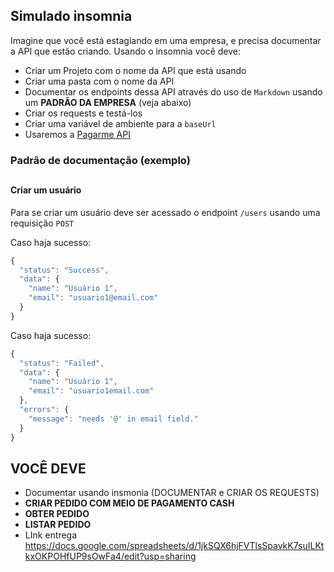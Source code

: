 ## Simulado insomnia

Imagine que você está estagiando em uma empresa, e precisa documentar a API que estão criando.
Usando o insomnia você deve:

- Criar um Projeto com o nome da API que está usando
- Criar uma pasta com o nome da API
- Documentar os endpoints dessa API através do uso de `Markdown` usando um **PADRÃO DA EMPRESA** (veja abaixo)
- Criar os requests e testá-los
- Criar uma variável de ambiente para a `baseUrl`
- Usaremos a [Pagarme API](https://docs.pagar.me/reference/introdu%C3%A7%C3%A3o-1)

### Padrão de documentação (exemplo)

##

#### Criar um usuário

Para se criar um usuário deve ser acessado o endpoint `/users` usando uma requisição `POST`

Caso haja sucesso:
```javascript
{
  "status": "Success",
  "data": {
    "name": "Usuário 1",
    "email": "usuario1@email.com"
  }
}
```

Caso haja sucesso:
```javascript
{
  "status": "Failed",
  "data": {
    "name": "Usuário 1",
    "email": "usuario1email.com"
  },
  "errors": {
    "message": "needs '@' in email field."
  }
}
```

## VOCÊ DEVE

- Documentar usando insmonia (DOCUMENTAR e CRIAR OS REQUESTS)
- **CRIAR PEDIDO COM MEIO DE PAGAMENTO CASH**
- **OBTER PEDIDO**
- **LISTAR PEDIDO**
- LInk entrega https://docs.google.com/spreadsheets/d/1jkSQX6hjFVTlsSpavkK7suILKtkxOKPOHfUP9sOwFa4/edit?usp=sharing
